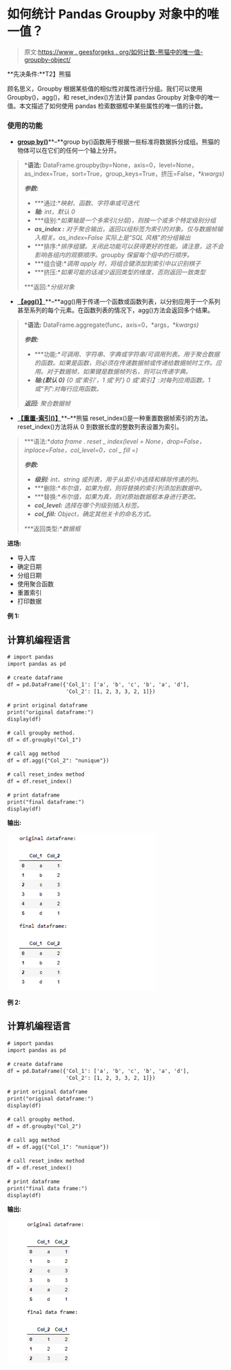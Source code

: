 # 如何统计 Pandas Groupby 对象中的唯一值？

> 原文:[https://www . geesforgeks . org/如何计数-熊猫中的唯一值-groupby-object/](https://www.geeksforgeeks.org/how-to-count-unique-values-in-a-pandas-groupby-object/)

**先决条件:**T2】熊猫

顾名思义，Groupby 根据某些值的相似性对属性进行分组。我们可以使用 Groupby()，agg()，和 reset_index()方法计算 pandas Groupby 对象中的唯一值。本文描述了如何使用 pandas 检索数据框中某些属性的唯一值的计数。

### 使用的功能

*   [**group by()**](https://www.geeksforgeeks.org/python-pandas-dataframe-groupby/)**–**group by()函数用于根据一些标准将数据拆分成组。熊猫的物体可以在它们的任何一个轴上分开。

> ***语法:** DataFrame.groupby(by=None，axis=0，level=None，as_index=True，sort=True，group_keys=True，挤压=False，**kwargs)*
> 
> ***参数:***
> 
> *   ***通过:**映射、函数、字符串或可迭代*
> *   ***轴:** int，默认 0*
> *   ***级别:**如果轴是一个多索引(分层)，则按一个或多个特定级别分组*
> *   ***as_index :** 对于聚合输出，返回以组标签为索引的对象。仅与数据帧输入相关。as_index=False 实际上是“SQL 风格”的分组输出*
> *   ***排序:**排序组键。关闭此功能可以获得更好的性能。请注意，这不会影响各组内的观察顺序。groupby 保留每个组中的行顺序。*
> *   ***组合键:**调用 apply 时，将组合键添加到索引中以识别棋子*
> *   ***挤压:**如果可能的话减少返回类型的维度，否则返回一致类型*
> 
> ***返回:**分组对象*

*   [**【agg()】**](https://www.geeksforgeeks.org/python-pandas-series-agg/)**–**agg()用于传递一个函数或函数列表，以分别应用于一个系列甚至系列的每个元素。在函数列表的情况下，agg()方法会返回多个结果。

> ***语法:** DataFrame.aggregate(func，axis=0，*args，**kwargs)*
> 
> ***参数:***
> 
> *   ***功能:**可调用、字符串、字典或字符串/可调用列表。用于聚合数据的函数。如果是函数，则必须在传递数据帧或传递给数据帧时工作。应用。对于数据帧，如果键是数据帧列名，则可以传递字典。*
> *   ***轴:(默认 0)** {0 或‘索引’，1 或‘列’} 0 或‘索引】:对每列应用函数。1 或“列”:对每行应用函数。*
> 
> ***返回:*** *聚合数据帧*

*   [**【重置-索引()】**](https://www.geeksforgeeks.org/python-pandas-dataframe-reset_index/)**–**熊猫 reset_index()是一种重置数据帧索引的方法。reset_index()方法将从 0 到数据长度的整数列表设置为索引。

> ***语法:**data frame . reset _ index(level = None，drop=False，inplace=False，col_level=0，col _ fill =)*
> 
> ***参数:***
> 
> *   ***级别:** int、string 或列表，用于从索引中选择和移除传递的列。*
> *   ***删除:**布尔值，如果为假，则将替换的索引列添加到数据中。*
> *   ***替换:**布尔值，如果为真，则对原始数据框本身进行更改。*
> *   ***col_level:** 选择在哪个列级别插入标签。*
> *   ***col_fill:** Object，确定其他关卡的命名方式。*
> 
> ***返回类型:**数据框*

**进场:**

*   导入库
*   确定日期
*   分组日期
*   使用聚合函数
*   重置索引
*   打印数据

**例 1:**

## 计算机编程语言

```
# import pandas
import pandas as pd

# create dataframe
df = pd.DataFrame({'Col_1': ['a', 'b', 'c', 'b', 'a', 'd'],
                   'Col_2': [1, 2, 3, 3, 2, 1]})

# print original dataframe
print("original dataframe:")
display(df)

# call groupby method.
df = df.groupby("Col_1")

# call agg method
df = df.agg({"Col_2": "nunique"})

# call reset_index method
df = df.reset_index()

# print dataframe
print("final dataframe:")
display(df)
```

**输出:**

![](img/af676c7df4f70faa8cfec9bd3b84b90f.png)

**例 2:**

## 计算机编程语言

```
# import pandas
import pandas as pd

# create dataframe
df = pd.DataFrame({'Col_1': ['a', 'b', 'c', 'b', 'a', 'd'],
                   'Col_2': [1, 2, 3, 3, 2, 1]})

# print original dataframe
print("original dataframe:")
display(df)

# call groupby method.
df = df.groupby("Col_2")

# call agg method
df = df.agg({"Col_1": "nunique"})

# call reset_index method
df = df.reset_index()

# print dataframe
print("final data frame:")
display(df)
```

**输出:**

![](img/699494df4931b3536c20b7303a7e18eb.png)